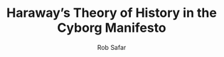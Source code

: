 ---
title:  Haraway’s Theory of History in the Cyborg Manifesto
author: Rob Safar
exturl: https://medium.com/cool-media/haraway-s-theory-of-history-in-the-cyborg-manifesto-9a85faa0a1e9
extimg: https://cdn-images-1.medium.com/max/1268/1*PkrwcnYl-hVXZOJhxxKIjw.jpeg
tags: research
---